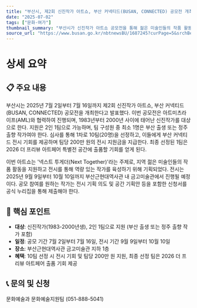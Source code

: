```yaml
---
title: "부산시, 제2회 신진작가 아트쇼, 부산 커넥티드(BUSAN, CONNECTED) 공모전 개최"
date: "2025-07-02"
tags: ["문화·여가"]
thumbnail_summary: "부산시가 신진작가 아트쇼 공모전을 통해 젊은 미술인들의 작품 활동을 지원합니다."
source_url: "https://www.busan.go.kr/nbtnewsBU/1687245?curPage=5&srchBeginDt=&srchEndDt=&srchKey=&srchText="
---
```


# 상세 요약

## 📋 주요 내용
부산시는 2025년 7월 2일부터 7월 16일까지 제2회 신진작가 아트쇼, 부산 커넥티드(BUSAN, CONNECTED) 공모전을 개최한다고 발표했다. 이번 공모전은 아트미츠라이프(AML)와 협력하여 진행되며, 1983년부터 2000년 사이에 태어난 신진작가를 대상으로 한다. 지원은 2인 1팀으로 가능하며, 팀 구성원 중 최소 1명은 부산 출생 또는 정주 출향 작가여야 한다. 심사를 통해 1차로 10팀(20명)을 선정하고, 이들에게 부산 커넥티드 전시 기회를 제공하며 팀당 200만 원의 전시 지원금을 지급한다. 최종 선정된 1팀은 2026 더 프리뷰 아트페어 특별전 공간에 출품할 기회를 얻게 된다.

이번 아트쇼는 '넥스트 투게더(Next Together)'라는 주제로, 지역 젊은 미술인들의 작품 활동을 지원하고 전시를 통해 역량 있는 작가를 육성하기 위해 기획되었다. 전시는 2025년 9월 9일부터 10월 10일까지 부산근현대역사관 내 금고미술관에서 진행될 예정이다. 공모 참여를 원하는 작가는 전시 기획 의도 및 공간 기획안 등을 포함한 신청서를 공식 누리집을 통해 제출해야 한다.

## 🎯 핵심 포인트
- **대상**: 신진작가(1983-2000년생), 2인 1팀으로 지원 (부산 출생 또는 정주 출향 작가 포함)
- **일정**: 공모 기간 7월 2일부터 7월 16일, 전시 기간 9월 9일부터 10월 10일
- **장소**: 부산근현대역사관 금고미술관 지하 1층
- **혜택**: 10팀 선정 시 전시 기회 및 팀당 200만 원 지원, 최종 선정 팀은 2026 더 프리뷰 아트페어 출품 기회 제공

## 📞 문의 및 신청
문화예술과 문화예술지원팀 (051-888-5041)